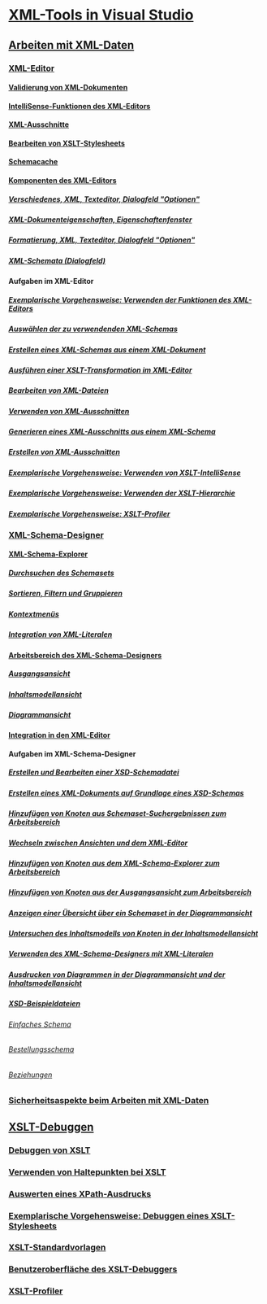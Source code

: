 # [XML-Tools in Visual Studio](xml-tools-in-visual-studio.md)
## [Arbeiten mit XML-Daten](working-with-xml-data.md)
### [XML-Editor](xml-editor.md)
#### [Validierung von XML-Dokumenten](xml-document-validation.md)
#### [IntelliSense-Funktionen des XML-Editors](xml-editor-intellisense-features.md)
#### [XML-Ausschnitte](xml-snippets.md)
#### [Bearbeiten von XSLT-Stylesheets](editing-xslt-style-sheets.md)
#### [Schemacache](schema-cache.md)
#### [Komponenten des XML-Editors](xml-editor-components.md)
##### [Verschiedenes, XML, Texteditor, Dialogfeld "Optionen"](miscellaneous-xml-text-editor-options-dialog-box.md)
##### [XML-Dokumenteigenschaften, Eigenschaftenfenster](xml-document-properties-properties-window.md)
##### [Formatierung, XML, Texteditor, Dialogfeld "Optionen"](formatting-xml-text-editor-options-dialog-box.md)
##### [XML-Schemata (Dialogfeld)](xml-schemas-dialog-box.md)
#### Aufgaben im XML-Editor
##### [Exemplarische Vorgehensweise: Verwenden der Funktionen des XML-Editors](walkthrough-using-xml-editor-features.md)
##### [Auswählen der zu verwendenden XML-Schemas](how-to-select-the-xml-schemas-to-use.md)
##### [Erstellen eines XML-Schemas aus einem XML-Dokument](how-to-create-an-xml-schema-from-an-xml-document.md)
##### [Ausführen einer XSLT-Transformation im XML-Editor](how-to-execute-an-xslt-transformation-from-the-xml-editor.md)
##### [Bearbeiten von XML-Dateien](how-to-edit-xml-files.md)
##### [Verwenden von XML-Ausschnitten](how-to-use-xml-snippets.md)
##### [Generieren eines XML-Ausschnitts aus einem XML-Schema](how-to-generate-an-xml-snippet-from-an-xml-schema.md)
##### [Erstellen von XML-Ausschnitten](how-to-create-xml-snippets.md)
##### [Exemplarische Vorgehensweise: Verwenden von XSLT-IntelliSense](walkthrough-using-xslt-intellisense.md)
##### [Exemplarische Vorgehensweise: Verwenden der XSLT-Hierarchie](walkthrough-using-xslt-hierarchy.md)
##### [Exemplarische Vorgehensweise: XSLT-Profiler](walkthrough-xslt-profiler.md)
### [XML-Schema-Designer](xml-schema-designer.md)
#### [XML-Schema-Explorer](xml-schema-explorer.md)
##### [Durchsuchen des Schemasets](searching-the-schema-set.md)
##### [Sortieren, Filtern und Gruppieren](sorting-filtering-and-grouping-xml-schema-explorer.md)
##### [Kontextmenüs](context-menus-xml-schema-explorer.md)
##### [Integration von XML-Literalen](integration-of-xml-literals-with-xml-schema-explorer.md)
#### [Arbeitsbereich des XML-Schema-Designers](xml-schema-designer-workspace.md)
##### [Ausgangsansicht](start-view.md)
##### [Inhaltsmodellansicht](content-model-view.md)
##### [Diagrammansicht](graph-view.md)
#### [Integration in den XML-Editor](integration-with-xml-editor.md)
#### Aufgaben im XML-Schema-Designer
##### [Erstellen und Bearbeiten einer XSD-Schemadatei](how-to-create-and-edit-an-xsd-schema-file.md)
##### [Erstellen eines XML-Dokuments auf Grundlage eines XSD-Schemas](how-to-create-an-xml-document-based-on-an-xsd-schema.md)
##### [Hinzufügen von Knoten aus Schemaset-Suchergebnissen zum Arbeitsbereich](how-to-add-schema-set-search-result-nodes-to-the-workspace.md)
##### [Wechseln zwischen Ansichten und dem XML-Editor](how-to-switch-between-views-and-the-xml-editor.md)
##### [Hinzufügen von Knoten aus dem XML-Schema-Explorer zum Arbeitsbereich](how-to-add-nodes-to-the-workspace-from-the-xml-schema-explorer.md)
##### [Hinzufügen von Knoten aus der Ausgangsansicht zum Arbeitsbereich](how-to-add-nodes-to-the-workspace-from-the-start-view.md)
##### [Anzeigen einer Übersicht über ein Schemaset in der Diagrammansicht](how-to-get-an-overview-of-a-schema-set-using-the-graph-view.md)
##### [Untersuchen des Inhaltsmodells von Knoten in der Inhaltsmodellansicht](how-to-examine-the-content-model-of-nodes-using-the-content-model-view.md)
##### [Verwenden des XML-Schema-Designers mit XML-Literalen](how-to-use-the-xml-schema-designer-with-xml-literals.md)
##### [Ausdrucken von Diagrammen in der Diagrammansicht und der Inhaltsmodellansicht](how-to-print-diagrams-from-the-graph-view-and-the-content-model-view.md)
##### [XSD-Beispieldateien](sample-xsd-files.md)
###### [Einfaches Schema](sample-xsd-file-simple-schema.md)
###### [Bestellungsschema](sample-xsd-file-purchase-order-schema.md)
###### [Beziehungen](sample-xsd-file-relationships.md)
### [Sicherheitsaspekte beim Arbeiten mit XML-Daten](security-considerations-when-working-with-xml-data.md)
## [XSLT-Debuggen](debugging-xslt.md)
### [Debuggen von XSLT](how-to-start-debugging-xslt.md)
### [Verwenden von Haltepunkten bei XSLT](how-to-use-breakpoints-with-xslt.md)
### [Auswerten eines XPath-Ausdrucks](how-to-evaluate-an-xpath-expression.md)
### [Exemplarische Vorgehensweise: Debuggen eines XSLT-Stylesheets](walkthrough-debug-an-xslt-style-sheet.md)
### [XSLT-Standardvorlagen](xslt-default-templates.md)
### [Benutzeroberfläche des XSLT-Debuggers](debugger-user-interface-xslt.md)
### [XSLT-Profiler](xslt-profiler.md)
